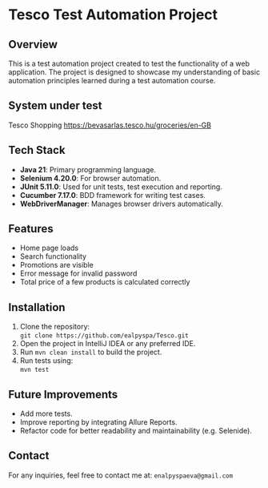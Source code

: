 # Tesco Test Automation Project

## Overview

This is a test automation project created to test the functionality of a web application. The project is designed to showcase my understanding of basic automation principles learned during a test automation course.

## System under test
Tesco Shopping https://bevasarlas.tesco.hu/groceries/en-GB

## Tech Stack
- **Java 21**: Primary programming language.
- **Selenium 4.20.0**: For browser automation.
- **JUnit 5.11.0**: Used for unit tests, test execution and reporting.
- **Cucumber 7.17.0**: BDD framework for writing test cases.
- **WebDriverManager**: Manages browser drivers automatically.

## Features

- Home page loads
- Search functionality
- Promotions are visible
- Error message for invalid password
- Total price of a  few products is calculated correctly

## Installation
1. Clone the repository:  
   `git clone https://github.com/ealpyspa/Tesco.git`
2. Open the project in IntelliJ IDEA or any preferred IDE.
3. Run `mvn clean install` to build the project.
4. Run tests using:  
   `mvn test`

## Future Improvements
- Add more tests.
- Improve reporting by integrating Allure Reports.
- Refactor code for better readability and maintainability (e.g. Selenide).

## Contact
For any inquiries, feel free to contact me at: `enalpyspaeva@gmail.com`

